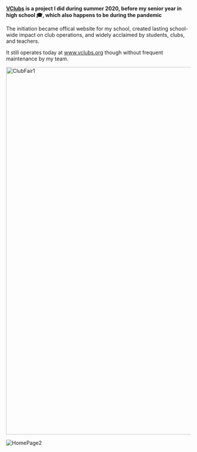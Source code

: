 **[VClubs](https://www.vclubs.org/) is a project I did during summer 2020, before my senior year in high school 🎓, which also happens to be during the pandemic**

The initiation became offical website for my school, created lasting school-wide impact on club operations, and widely acclaimed by students, clubs, and teachers.

It still operates today at www.vclubs.org though without frequent maintenance by my team.

<img width="1002" alt="ClubFair1" src="https://github.com/zhang-yubo/VClubs-Protfolio/assets/52626825/07c15f59-32d8-49fa-9594-bdeefd37d022">

![HomePage2](https://github.com/zhang-yubo/VClubs-Protfolio/assets/52626825/1e3ace84-595a-4d3a-927d-939a5a07d320)
